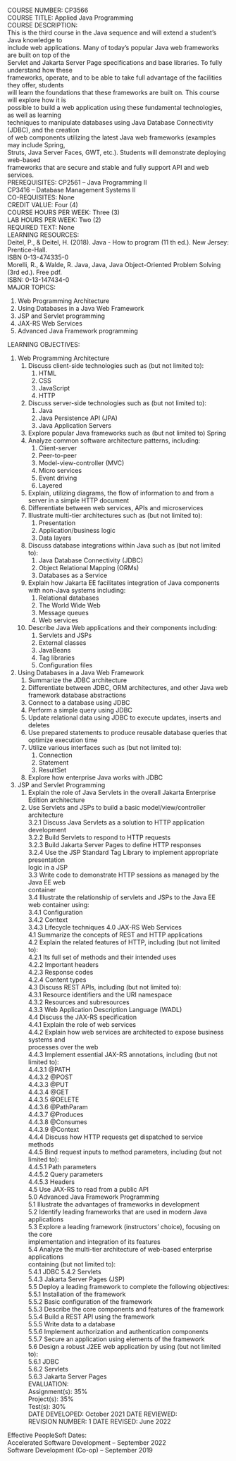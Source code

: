   
COURSE NUMBER: CP3566  
COURSE TITLE: Applied Java Programming  
COURSE DESCRIPTION:  
This is the third course in the Java sequence and will extend a student’s Java knowledge to  
include web applications. Many of today’s popular Java web frameworks are built on top of the  
Servlet and Jakarta Server Page specifications and base libraries. To fully understand how these  
frameworks, operate, and to be able to take full advantage of the facilities they offer, students  
will learn the foundations that these frameworks are built on. This course will explore how it is  
possible to build a web application using these fundamental technologies, as well as learning  
techniques to manipulate databases using Java Database Connectivity (JDBC), and the creation  
of web components utilizing the latest Java web frameworks (examples may include Spring,  
Struts, Java Server Faces, GWT, etc.). Students will demonstrate deploying web-based  
frameworks that are secure and stable and fully support API and web services.  
PREREQUISITES: CP2561 – Java Programming II  
CP3416 – Database Management Systems II  
CO-REQUISITES: None  
CREDIT VALUE: Four (4)  
COURSE HOURS PER WEEK: Three (3)  
LAB HOURS PER WEEK: Two (2)  
REQUIRED TEXT: None  
LEARNING RESOURCES:  
Deitel, P., & Deitel, H. (2018). Java - How to program (11 th ed.). New Jersey: Prentice-Hall.  
ISBN 0-13-474335-0  
Morelli, R., & Walde, R. Java, Java, Java Object-Oriented Problem Solving (3rd ed.). Free pdf.  
ISBN: 0-13-147434-0  
MAJOR TOPICS:  
1. Web Programming Architecture
2. Using Databases in a Java Web Framework  
3. JSP and Servlet programming  
4. JAX-RS Web Services  
5. Advanced Java Framework programming

LEARNING OBJECTIVES:  
1. Web Programming Architecture  
	1. Discuss client-side technologies such as (but not limited to):  
		1. HTML  
		2. CSS  
		3. JavaScript  
		4. HTTP  
	2. Discuss server-side technologies such as (but not limited to):  
		1. Java  
		2. Java Persistence API (JPA)  
		3. Java Application Servers  
	3. Explore popular Java frameworks such as (but not limited to) Spring  
	4. Analyze common software architecture patterns, including:  
		1. Client-server  
		2. Peer-to-peer  
		3. Model-view-controller (MVC)  
		4. Micro services  
		5. Event driving  
		6. Layered  
	5. Explain, utilizing diagrams, the flow of information to and from a server in a simple HTTP document  
	6. Differentiate between web services, APIs and microservices  
	7. Illustrate multi-tier architectures such as (but not limited to):  
		1. Presentation  
		2. Application/business logic  
		3. Data layers  
	8. Discuss database integrations within Java such as (but not limited to):  
		1. Java Database Connectivity (JDBC)  
		2. Object Relational Mapping (ORMs)  
		3. Databases as a Service 
	9. Explain how Jakarta EE facilitates integration of Java components with non-Java systems including:  
		1. Relational databases  
		2. The World Wide Web
		3. Message queues  
		4. Web services  
	10. Describe Java Web applications and their components including:  
		1. Servlets and JSPs  
		2. External classes  
		3. JavaBeans  
		4. Tag libraries  
		5. Configuration files  
2. Using Databases in a Java Web Framework  
	1. Summarize the JDBC architecture  
	2. Differentiate between JDBC, ORM architectures, and other Java web framework database abstractions  
	3. Connect to a database using JDBC  
	4. Perform a simple query using JDBC  
	5. Update relational data using JDBC to execute updates, inserts and deletes  
	6. Use prepared statements to produce reusable database queries that optimize execution time  
	7. Utilize various interfaces such as (but not limited to):  
		1. Connection  
		2. Statement  
		3. ResultSet  
	8. Explore how enterprise Java works with JDBC  
3. JSP and Servlet Programming  
	1. Explain the role of Java Servlets in the overall Jakarta Enterprise Edition architecture  
	2. Use Servlets and JSPs to build a basic model/view/controller architecture  
3.2.1 Discuss Java Servlets as a solution to HTTP application development  
3.2.2 Build Servlets to respond to HTTP requests  
3.2.3 Build Jakarta Server Pages to define HTTP responses  
3.2.4 Use the JSP Standard Tag Library to implement appropriate presentation  
logic in a JSP  
3.3 Write code to demonstrate HTTP sessions as managed by the Java EE web  
container  
3.4 Illustrate the relationship of servlets and JSPs to the Java EE web container using:  
3.4.1 Configuration  
3.4.2 Context  
3.4.3 Lifecycle techniques
4.0 JAX-RS Web Services  
4.1 Summarize the concepts of REST and HTTP applications  
4.2 Explain the related features of HTTP, including (but not limited to):  
4.2.1 Its full set of methods and their intended uses  
4.2.2 Important headers  
4.2.3 Response codes  
4.2.4 Content types  
4.3 Discuss REST APIs, including (but not limited to):  
4.3.1 Resource identifiers and the URI namespace  
4.3.2 Resources and subresources  
4.3.3 Web Application Description Language (WADL)  
4.4 Discuss the JAX-RS specification  
4.4.1 Explain the role of web services  
4.4.2 Explain how web services are architected to expose business systems and  
processes over the web  
4.4.3 Implement essential JAX-RS annotations, including (but not limited to):  
4.4.3.1 @PATH  
4.4.3.2 @POST  
4.4.3.3 @PUT  
4.4.3.4 @GET  
4.4.3.5 @DELETE  
4.4.3.6 @PathParam  
4.4.3.7 @Produces  
4.4.3.8 @Consumes  
4.4.3.9 @Context  
4.4.4 Discuss how HTTP requests get dispatched to service methods  
4.4.5 Bind request inputs to method parameters, including (but not limited to):  
4.4.5.1 Path parameters  
4.4.5.2 Query parameters  
4.4.5.3 Headers  
4.5 Use JAX-RS to read from a public API  
5.0 Advanced Java Framework Programming  
5.1 Illustrate the advantages of frameworks in development  
5.2 Identify leading frameworks that are used in modern Java applications  
5.3 Explore a leading framework (instructors’ choice), focusing on the core  
implementation and integration of its features  
5.4 Analyze the multi-tier architecture of web-based enterprise applications  
containing (but not limited to):  
5.4.1 JDBC
5.4.2 Servlets  
5.4.3 Jakarta Server Pages (JSP)  
5.5 Deploy a leading framework to complete the following objectives:  
5.5.1 Installation of the framework  
5.5.2 Basic configuration of the framework  
5.5.3 Describe the core components and features of the framework  
5.5.4 Build a REST API using the framework  
5.5.5 Write data to a database  
5.5.6 Implement authorization and authentication components  
5.5.7 Secure an application using elements of the framework  
5.6 Design a robust J2EE web application by using (but not limited to):  
5.6.1 JDBC  
5.6.2 Servlets  
5.6.3 Jakarta Server Pages  
EVALUATION:  
Assignment(s): 35%  
Project(s): 35%  
Test(s): 30%  
DATE DEVELOPED: October 2021 
DATE REVIEWED:  
REVISION NUMBER: 1
DATE REVISED: June 2022  

Effective PeopleSoft Dates:  
Accelerated Software Development – September 2022  
Software Development (Co-op) – September 2019  
